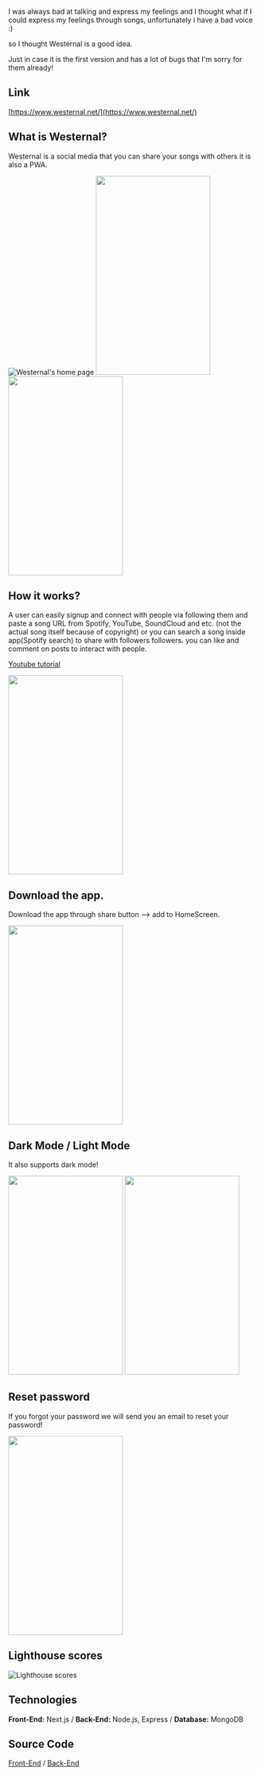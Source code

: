 I was always bad at talking and express my feelings and I thought what if I could express my feelings through songs, unfortunately i have a bad voice :)

so I thought Westernal is a good idea.

Just in case it is the first version and has a lot of bugs that I'm sorry for them already!

## Link
[https://www.westernal.net/](https://www.westernal.net/)

## What is Westernal?
Westernal is a social media that you can share your songs with others it is also a PWA.


![Westernal's home page](https://dev-to-uploads.s3.amazonaws.com/uploads/articles/3xfnajylsv0glu9qv6n0.jpeg)
<span><img src="https://dev-to-uploads.s3.amazonaws.com/uploads/articles/nromx3lsc9rfw9pk9uov.png" width=230px height=400px/> </span>
<span> <img src="https://dev-to-uploads.s3.amazonaws.com/uploads/articles/bogqh3f0ljhzxy0svzpg.png" width=230px height=400px/>
</span>

## How it works?
A user can easily signup and connect with people via following them and paste a song URL from Spotify, YouTube, SoundCloud and etc. (not the actual song itself because of copyright) or you can search a song inside app(Spotify search) to share with followers followers. you can like and comment on posts to interact with people.


 [Youtube tutorial](https://youtu.be/iNav6lyYUR0)

<span><img src="https://dev-to-uploads.s3.amazonaws.com/uploads/articles/ofgakp3e12hnjdsantat.png" width=230px height=400px/> </span>

## Download the app.
Download the app through share button --> add to HomeScreen.

<span> <img src="https://dev-to-uploads.s3.amazonaws.com/uploads/articles/bky7y3ulqp4vvo0kvmxf.png" width=230px height=400px/>
</span>

## Dark Mode / Light Mode
It also supports dark mode!


<span> <img src="https://dev-to-uploads.s3.amazonaws.com/uploads/articles/abso17kqqy9ubm4r17o7.png" width=230px height=400px/>
</span>
<span> <img src="https://dev-to-uploads.s3.amazonaws.com/uploads/articles/lk84xxutvb3x1igmx1pw.png" width=230px height=400px/>
</span>

## Reset password
If you forgot your password we will send you an email to reset your password!

<img src="https://dev-to-uploads.s3.amazonaws.com/uploads/articles/8ocimwhwi0f8r2svwgr4.png" width=230px height=400px/>

## Lighthouse scores

![Lighthouse scores](https://dev-to-uploads.s3.amazonaws.com/uploads/articles/gld7zs3byzxphdzuef8b.png)

## Technologies
**Front-End:** Next.js /
**Back-End:** Node.js, Express /
**Database:** MongoDB

## Source Code
 [Front-End](https://github.com/westernal/social-media-frontend) /
 [Back-End](https://github.com/westernal/social-media-backend)
